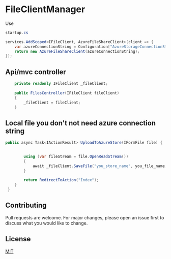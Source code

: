 # FileClientManager

Use
```c#
startup.cs

services.AddScoped<IFileClient, AzureFileShareClient>(client => {
    var azureConnectionString = Configuration["AzureStorageConnectionString"];
    return new AzureFileShareClient(azureConnectionString);
});
```

## Api/mvc controller
```c#
    private readonly IFileClient _fileClient;
    
    public FilesController(IFileClient fileClient)
    {
        _fileClient = fileClient;
    }
  ```  
## Local file you don't not need azure connection string

```c#
public async Task<IActionResult> UploadToAzureStore(IFormFile file) {

 
        using (var fileStream = file.OpenReadStream())
        {
            await _fileClient.SaveFile("you_store_name", you_file_name, fileStream);
        }
 
        return RedirectToAction("Index");
    }
 }
 ```
 
## Contributing
Pull requests are welcome. For major changes, please open an issue first to discuss what you would like to change.

## License
[MIT](https://choosealicense.com/licenses/mit/)
